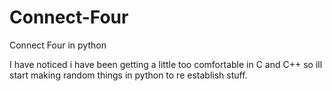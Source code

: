 # Connect-Four
Connect Four in python

I have noticed i have been getting a little too comfortable in C and C++ so ill start making random things in python to re establish stuff. 
